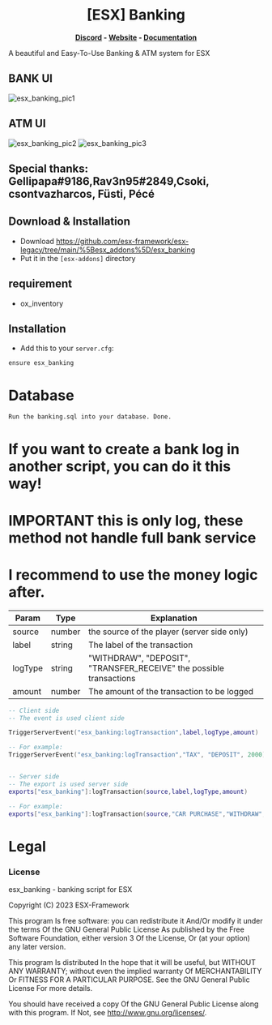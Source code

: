 <h1 align='center'>[ESX] Banking</a></h1><p align='center'><b><a href='https://discord.esx-framework.org/'>Discord</a> - <a href='https://esx-framework.org/'>Website</a> - <a href='https://docs.esx-framework.org/legacy/installation'>Documentation</a></b></h5>

A beautiful and Easy-To-Use Banking & ATM system for ESX


## BANK UI
![esx_banking_pic1](https://user-images.githubusercontent.com/22717950/189738189-375101ac-c86b-4ce8-8df3-19d740c3809c.png)
## ATM UI
![esx_banking_pic2](https://user-images.githubusercontent.com/22717950/189738199-a325092b-5f1d-4c7f-8950-d660d053ed0f.png)
![esx_banking_pic3](https://user-images.githubusercontent.com/22717950/189738210-7af2c7d5-7fa1-4f70-8460-743ee9258f88.png)


## Special thanks: Gellipapa#9186,Rav3n95#2849,Csoki, csontvazharcos, Füsti, Pécé

## Download & Installation

- Download https://github.com/esx-framework/esx-legacy/tree/main/%5Besx_addons%5D/esx_banking
- Put it in the `[esx-addons]` directory

## requirement

 - ox_inventory

## Installation
- Add this to your `server.cfg`:

```
ensure esx_banking
```

# Database
```
Run the banking.sql into your database. Done.
```

# If you want to create a bank log in another script, you can do it this way!
# IMPORTANT this is only log, these method not handle full bank service
# I recommend to use the money logic after.

|Param |Type |Explanation|
|-----|--------|--------|
|source|number   | the source of the player (server side only)   |
|label  |string     |The label of the transaction |
|logType  |string     | "WITHDRAW", "DEPOSIT", "TRANSFER_RECEIVE" the possible transactions|
|amount  |number     |The amount of the transaction to be logged|


```lua
-- Client side
-- The event is used client side

TriggerServerEvent("esx_banking:logTransaction",label,logType,amount)

-- For example:
TriggerServerEvent("esx_banking:logTransaction","TAX", "DEPOSIT", 2000)


-- Server side
-- The export is used server side
exports["esx_banking"]:logTransaction(source,label,logType,amount)

-- For example:
exports["esx_banking"]:logTransaction(source,"CAR PURCHASE","WITHDRAW",200)
```

# Legal
### License
esx_banking - banking script for ESX

Copyright (C) 2023 ESX-Framework

This program Is free software: you can redistribute it And/Or modify it under the terms Of the GNU General Public License As published by the Free Software Foundation, either version 3 Of the License, Or (at your option) any later version.

This program Is distributed In the hope that it will be useful, but WITHOUT ANY WARRANTY; without even the implied warranty Of MERCHANTABILITY Or FITNESS FOR A PARTICULAR PURPOSE. See the GNU General Public License For more details.

You should have received a copy Of the GNU General Public License along with this program. If Not, see http://www.gnu.org/licenses/.
